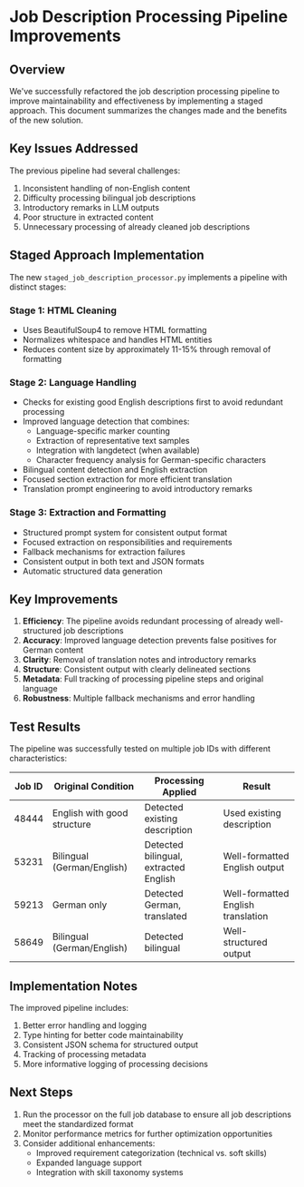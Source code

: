 # Job Description Processing Pipeline Improvements

## Overview

We've successfully refactored the job description processing pipeline to improve maintainability and effectiveness by implementing a staged approach. This document summarizes the changes made and the benefits of the new solution.

## Key Issues Addressed

The previous pipeline had several challenges:
1. Inconsistent handling of non-English content
2. Difficulty processing bilingual job descriptions
3. Introductory remarks in LLM outputs
4. Poor structure in extracted content
5. Unnecessary processing of already cleaned job descriptions

## Staged Approach Implementation

The new `staged_job_description_processor.py` implements a pipeline with distinct stages:

### Stage 1: HTML Cleaning
- Uses BeautifulSoup4 to remove HTML formatting
- Normalizes whitespace and handles HTML entities
- Reduces content size by approximately 11-15% through removal of formatting

### Stage 2: Language Handling
- Checks for existing good English descriptions first to avoid redundant processing
- Improved language detection that combines:
  - Language-specific marker counting
  - Extraction of representative text samples
  - Integration with langdetect (when available)
  - Character frequency analysis for German-specific characters
- Bilingual content detection and English extraction
- Focused section extraction for more efficient translation
- Translation prompt engineering to avoid introductory remarks

### Stage 3: Extraction and Formatting
- Structured prompt system for consistent output format
- Focused extraction on responsibilities and requirements
- Fallback mechanisms for extraction failures
- Consistent output in both text and JSON formats
- Automatic structured data generation

## Key Improvements

1. **Efficiency**: The pipeline avoids redundant processing of already well-structured job descriptions
2. **Accuracy**: Improved language detection prevents false positives for German content
3. **Clarity**: Removal of translation notes and introductory remarks
4. **Structure**: Consistent output with clearly delineated sections
5. **Metadata**: Full tracking of processing pipeline steps and original language
6. **Robustness**: Multiple fallback mechanisms and error handling

## Test Results

The pipeline was successfully tested on multiple job IDs with different characteristics:

| Job ID | Original Condition | Processing Applied | Result |
|--------|-------------------|-------------------|--------|
| 48444 | English with good structure | Detected existing description | Used existing description |
| 53231 | Bilingual (German/English) | Detected bilingual, extracted English | Well-formatted English output |
| 59213 | German only | Detected German, translated | Well-formatted English translation |
| 58649 | Bilingual (German/English) | Detected bilingual | Well-structured output |

## Implementation Notes

The improved pipeline includes:

1. Better error handling and logging
2. Type hinting for better code maintainability
3. Consistent JSON schema for structured output
4. Tracking of processing metadata
5. More informative logging of processing decisions

## Next Steps

1. Run the processor on the full job database to ensure all job descriptions meet the standardized format
2. Monitor performance metrics for further optimization opportunities
3. Consider additional enhancements:
   - Improved requirement categorization (technical vs. soft skills)
   - Expanded language support
   - Integration with skill taxonomy systems

